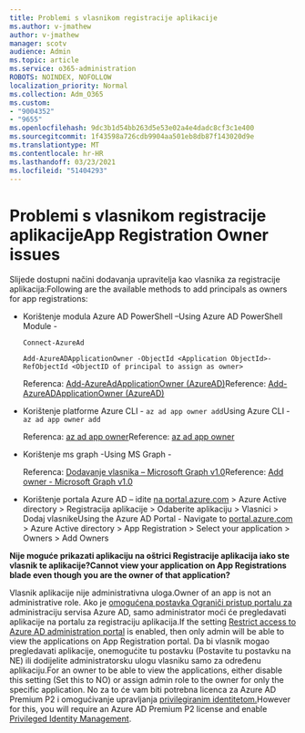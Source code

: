 ```yaml
---
title: Problemi s vlasnikom registracije aplikacije
ms.author: v-jmathew
author: v-jmathew
manager: scotv
audience: Admin
ms.topic: article
ms.service: o365-administration
ROBOTS: NOINDEX, NOFOLLOW
localization_priority: Normal
ms.collection: Adm_O365
ms.custom:
- "9004352"
- "9655"
ms.openlocfilehash: 9dc3b1d54bb263d5e53e02a4e4dadc8cf3c1e400
ms.sourcegitcommit: 1f43598a726cdb9904aa501eb8db87f143020d9e
ms.translationtype: MT
ms.contentlocale: hr-HR
ms.lasthandoff: 03/23/2021
ms.locfileid: "51404293"
---
```

# <a name="app-registration-owner-issues"></a><span data-ttu-id="7149b-102">Problemi s vlasnikom registracije aplikacije</span><span class="sxs-lookup"><span data-stu-id="7149b-102">App Registration Owner issues</span></span>

<span data-ttu-id="7149b-103">Slijede dostupni načini dodavanja upravitelja kao vlasnika za registracije aplikacija:</span><span class="sxs-lookup"><span data-stu-id="7149b-103">Following are the available methods to add principals as owners for app registrations:</span></span>

- <span data-ttu-id="7149b-104">Korištenje modula Azure AD PowerShell –</span><span class="sxs-lookup"><span data-stu-id="7149b-104">Using Azure AD PowerShell Module -</span></span>

    `Connect-AzureAd`

    `Add-AzureADApplicationOwner -ObjectId <Application ObjectId>-RefObjectId <ObjectID of principal to assign as owner>`

    <span data-ttu-id="7149b-105">Referenca: [Add-AzureAdApplicationOwner (AzureAD)](https://docs.microsoft.com/powershell/module/azuread/add-azureadapplicationowner)</span><span class="sxs-lookup"><span data-stu-id="7149b-105">Reference: [Add-AzureADApplicationOwner (AzureAD)](https://docs.microsoft.com/powershell/module/azuread/add-azureadapplicationowner)</span></span>
- <span data-ttu-id="7149b-106">Korištenje platforme Azure CLI - `az ad app owner add`</span><span class="sxs-lookup"><span data-stu-id="7149b-106">Using Azure CLI - `az ad app owner add`</span></span>

    <span data-ttu-id="7149b-107">Referenca: [az ad app owner](https://docs.microsoft.com/cli/azure/ad/app/owner)</span><span class="sxs-lookup"><span data-stu-id="7149b-107">Reference: [az ad app owner](https://docs.microsoft.com/cli/azure/ad/app/owner)</span></span>
- <span data-ttu-id="7149b-108">Korištenje ms graph -</span><span class="sxs-lookup"><span data-stu-id="7149b-108">Using MS Graph -</span></span>

    <span data-ttu-id="7149b-109">Referenca: [Dodavanje vlasnika – Microsoft Graph v1.0](https://docs.microsoft.com/graph/api/application-post-owners)</span><span class="sxs-lookup"><span data-stu-id="7149b-109">Reference: [Add owner - Microsoft Graph v1.0](https://docs.microsoft.com/graph/api/application-post-owners)</span></span>
- <span data-ttu-id="7149b-110">Korištenje portala Azure AD – idite [na portal.azure.com](https://portal.azure.com/) > Azure Active directory > Registracija aplikacije > Odaberite aplikaciju > Vlasnici > Dodaj vlasnike</span><span class="sxs-lookup"><span data-stu-id="7149b-110">Using the Azure AD Portal - Navigate to [portal.azure.com](https://portal.azure.com/) > Azure Active directory > App Registration > Select your application > Owners > Add Owners</span></span>

<span data-ttu-id="7149b-111">**Nije moguće prikazati aplikaciju na oštrici Registracije aplikacija iako ste vlasnik te aplikacije?**</span><span class="sxs-lookup"><span data-stu-id="7149b-111">**Cannot view your application on App Registrations blade even though you are the owner of that application?**</span></span>

<span data-ttu-id="7149b-112">Vlasnik aplikacije nije administrativna uloga.</span><span class="sxs-lookup"><span data-stu-id="7149b-112">Owner of an app is not an administrative role.</span></span> <span data-ttu-id="7149b-113">Ako je [omogućena postavka Ograniči pristup portalu za](https://docs.microsoft.com/azure/active-directory/fundamentals/users-default-permissions) administraciju servisa Azure AD, samo administrator moći će pregledavati aplikacije na portalu za registraciju aplikacija.</span><span class="sxs-lookup"><span data-stu-id="7149b-113">If the setting [Restrict access to Azure AD administration portal](https://docs.microsoft.com/azure/active-directory/fundamentals/users-default-permissions) is enabled, then only admin will be able to view the applications on App Registration portal.</span></span> <span data-ttu-id="7149b-114">Da bi vlasnik mogao pregledavati aplikacije, onemogućite tu postavku (Postavite tu postavku na NE) ili dodijelite administratorsku ulogu vlasniku samo za određenu aplikaciju.</span><span class="sxs-lookup"><span data-stu-id="7149b-114">For an owner to be able to view the applications, either disable this setting (Set this to NO) or assign admin role to the owner for only the specific application.</span></span> <span data-ttu-id="7149b-115">No za to će vam biti potrebna licenca za Azure AD Premium P2 i omogućivanje upravljanja [privilegiranim identitetom.](https://docs.microsoft.com/azure/active-directory/privileged-identity-management/pim-configure)</span><span class="sxs-lookup"><span data-stu-id="7149b-115">However for this, you will require an Azure AD Premium P2 license and enable [Privileged Identity Management](https://docs.microsoft.com/azure/active-directory/privileged-identity-management/pim-configure).</span></span>
